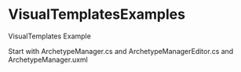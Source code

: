 # VisualTemplatesExamples
VisualTemplates Example

Start with ArchetypeManager.cs and ArchetypeManagerEditor.cs and ArchetypeManager.uxml
